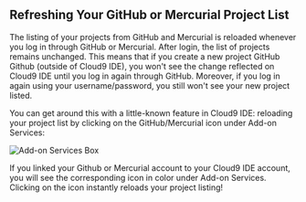 ## Refreshing Your GitHub or Mercurial Project List

The listing of your projects from GitHub and Mercurial is reloaded whenever you log in through GitHub or Mercurial. After login, the list of projects remains unchanged. This means that if you create a new project GitHub Github (outside of Cloud9 IDE), you won't see the change reflected on Cloud9 IDE until you log in again through GitHub. Moreover, if you log in again using your username/password, you still won't see your new project listed.

You can get around this with a little-known feature in Cloud9 IDE: reloading your project list by clicking on the GitHub/Mercurial icon under Add-on Services:

![Add-on Services Box](addonServices.png)

If you linked your Github or Mercurial account to your Cloud9 IDE account, you will see the corresponding icon in color under Add-on Services. Clicking on the icon instantly reloads your project listing! 